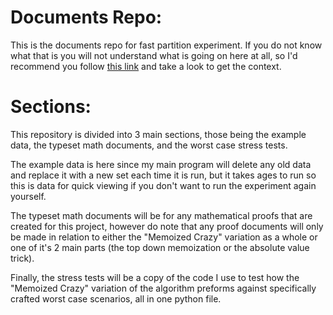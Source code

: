Documents Repo:
=

This is the documents repo for fast partition experiment. If you do not know what that is you will not understand what is going on here at all, so I'd recommend you follow [this link](https://github.com/bananathrowingmachine/FastPartitionExperiment) and take a look to get the context.

Sections:
=

This repository is divided into 3 main sections, those being the example data, the typeset math documents, and the worst case stress tests. 

The example data is here since my main program will delete any old data and replace it with a new set each time it is run, but it takes ages to run so this is data for quick viewing if you don't want to run the experiment again yourself. 

The typeset math documents will be for any mathematical proofs that are created for this project, however do note that any proof documents will only be made in relation to either the "Memoized Crazy" variation as a whole or one of it's 2 main parts (the top down memoization or the absolute value trick). 

Finally, the stress tests will be a copy of the code I use to test how the "Memoized Crazy" variation of the algorithm preforms against specifically crafted worst case scenarios, all in one python file.

